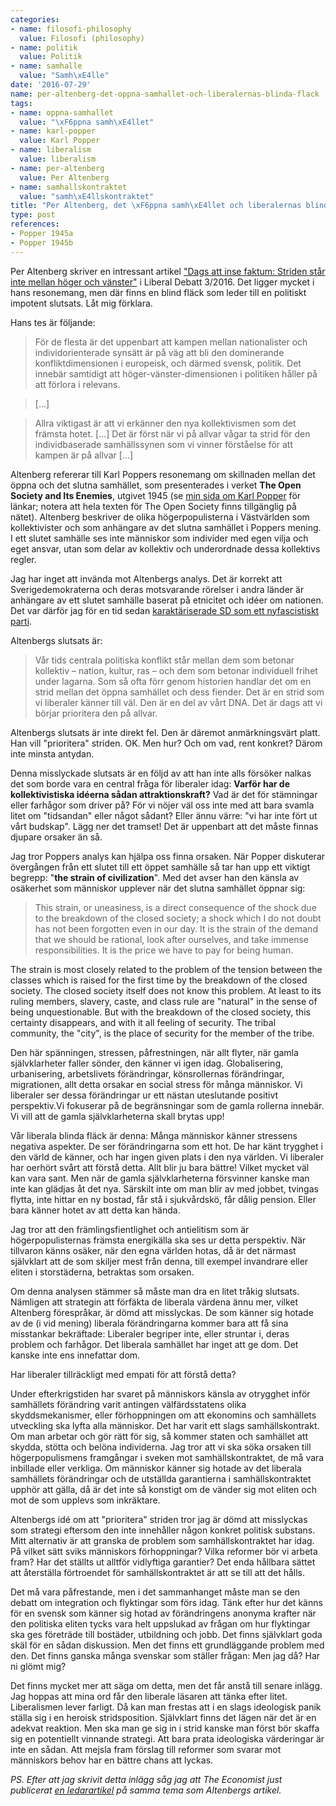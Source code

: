 ```yaml
---
categories:
- name: filosofi-philosophy
  value: Filosofi (philosophy)
- name: politik
  value: Politik
- name: samhalle
  value: "Samh\xE4lle"
date: '2016-07-29'
name: per-altenberg-det-oppna-samhallet-och-liberalernas-blinda-flack
tags:
- name: oppna-samhallet
  value: "\xF6ppna samh\xE4llet"
- name: karl-popper
  value: Karl Popper
- name: liberalism
  value: liberalism
- name: per-altenberg
  value: Per Altenberg
- name: samhallskontraktet
  value: "samh\xE4llskontraktet"
title: "Per Altenberg, det \xF6ppna samh\xE4llet och liberalernas blinda fl\xE4ck"
type: post
references:
- Popper 1945a
- Popper 1945b
---
```

Per Altenberg skriver en intressant artikel ["Dags att inse faktum: Striden står inte mellan höger och vänster"](http://www.liberaldebatt.se/2016/07/dags-att-inse-faktum-striden-star-inte-mellan-hoger-och-vanster/) i Liberal Debatt 3/2016. Det ligger mycket i hans resonemang, men där finns en blind fläck som leder till en politiskt impotent slutsats. Låt mig förklara.

Hans tes är följande:

> För de flesta är det uppenbart att kampen mellan nationalister och individorienterade synsätt är på väg att bli den dominerande konfliktdimensionen i europeisk, och därmed svensk, politik. Det innebär samtidigt att höger-vänster-dimensionen i politiken håller på att förlora i relevans.

> [...]

> Allra viktigast är att vi erkänner den nya kollektivismen som det främsta hotet. [...] Det är först när vi på allvar vågar ta strid för den individbaserade samhällssynen som vi vinner förståelse för att kampen är på allvar [...]

Altenberg refererar till Karl Poppers resonemang om skillnaden mellan det öppna och det slutna samhället, som presenterades i verket **The Open Society and Its Enemies**, utgivet 1945 (se [min sida om Karl Popper](/karl-popper/) för länkar; notera att hela texten för The Open Society finns tillgänglig på nätet). Altenberg beskriver de olika högerpopulisterna i Västvärlden som kollektivister och som anhängare av det slutna samhället i Poppers mening. I ett slutet samhälle ses inte människor som individer med egen vilja och eget ansvar, utan som delar av kollektiv och underordnade dessa kollektivs regler.

Jag har inget att invända mot Altenbergs analys. Det är korrekt att Sverigedemokraterna och deras motsvarande rörelser i andra länder är anhängare av ett slutet samhälle baserat på etnicitet och idéer om nationen. Det var därför jag för en tid sedan [karaktäriserade SD som ett nyfascistiskt parti](/2014/12/12/joda-sverigedemokraterna-ar-nyfascister/).

Altenbergs slutsats är:

> Vår tids centrala politiska konflikt står mellan dem som betonar kollektiv – nation, kultur, ras – och dem som betonar individuell frihet under lagarna. Som så ofta förr genom historien handlar det om en strid mellan det öppna samhället och dess fiender. Det är en strid som vi liberaler känner till väl. Den är en del av vårt DNA. Det är dags att vi börjar prioritera den på allvar.

Altenbergs slutsats är inte direkt fel. Den är däremot anmärkningsvärt platt. Han vill "prioritera" striden. OK. Men hur? Och om vad, rent konkret? Därom inte minsta antydan.

Denna misslyckade slutsats är en följd av att han inte alls försöker nalkas det som borde vara en central fråga för liberaler idag: **Varför har de kollektivistiska idéerna sådan attraktionskraft?** Vad är det för stämningar eller farhågor som driver på? För vi nöjer väl oss inte med att bara svamla litet om "tidsandan" eller något sådant? Eller ännu värre: "vi har inte fört ut vårt budskap". Lägg ner det tramset! Det är uppenbart att det måste finnas djupare orsaker än så.

Jag tror Poppers analys kan hjälpa oss finna orsaken. När Popper diskuterar övergången från ett slutet till ett öppet samhälle så tar han upp ett viktigt begrepp: "**the strain of civilization**". Med det avser han den känsla av osäkerhet som människor upplever när det slutna samhället öppnar sig:

> This strain, or uneasiness, is a direct consequence of the shock due to the breakdown of the closed society; a shock which I do not doubt has not been forgotten even in our day. It is the strain of the demand that we should be rational, look after ourselves, and take immense responsibilities. It is the price we have to pay for being human.

The strain is most closely related to the problem of the tension between the classes which is raised for the first time by the breakdown of the closed society. The closed society itself does not know this problem. At least to its ruling members, slavery, caste, and class rule are "natural" in the sense of being unquestionable. But with the breakdown of the closed society, this certainty disappears, and with it all feeling of security. The tribal community, the "city", is the place of security for the member of the tribe.

Den här spänningen, stressen, påfrestningen, när allt flyter, när gamla självklarheter faller sönder, den känner vi igen idag. Globalisering, urbanisering, arbetslivets förändringar, könsrollernas förändringar, migrationen, allt detta orsakar en social stress för många människor. Vi liberaler ser dessa förändringar ur ett nästan uteslutande positivt perspektiv.Vi fokuserar på de begränsningar som de gamla rollerna innebär. Vi vill att de gamla självklarheterna skall brytas upp! 

Vår liberala blinda fläck är denna: Många människor känner stressens negativa aspekter. De ser förändringarna som ett hot. De har känt trygghet i den värld de känner, och har ingen given plats i den nya världen. Vi liberaler har oerhört svårt att förstå detta. Allt blir ju bara bättre! Vilket mycket väl kan vara sant. Men när de gamla självklarheterna försvinner kanske man inte kan glädjas åt det nya. Särskilt inte om man blir av med jobbet, tvingas flytta, inte hittar en ny bostad, får stå i sjukvårdskö, får dålig pension. Eller bara känner hotet av att detta kan hända.

Jag tror att den främlingsfientlighet och antielitism som är högerpopulisternas främsta energikälla ska ses ur detta perspektiv. När tillvaron känns osäker, när den egna världen hotas, då är det närmast självklart att de som skiljer mest från denna, till exempel invandrare eller eliten i storstäderna, betraktas som orsaken.

Om denna analysen stämmer så måste man dra en litet tråkig slutsats. Nämligen att strategin att förfäkta de liberala värdena ännu mer, vilket Altenberg förespråkar, är dömd att misslyckas. De som känner sig hotade av de (i vid mening) liberala förändringarna kommer bara att få sina misstankar bekräftade: Liberaler begriper inte, eller struntar i, deras problem och farhågor. Det liberala samhället har inget att ge dom. Det kanske inte ens innefattar dom.

Har liberaler tillräckligt med empati för att förstå detta?

Under efterkrigstiden har svaret på människors känsla av otrygghet inför samhällets förändring varit antingen välfärdsstatens olika skyddsmekanismer, eller förhoppningen om att ekonomins och samhällets utveckling ska lyfta alla människor. Det har varit ett slags samhällskontrakt. Om man arbetar och gör rätt för sig, så kommer staten och samhället att skydda, stötta och belöna individerna. Jag tror att vi ska söka orsaken till högerpopulismens framgångar i sveken mot samhällskontraktet, de må vara inbillade eller verkliga. Om människor känner sig hotade av det liberala samhällets förändringar och de utställda garantierna i samhällskontraktet upphör att gälla, då är det inte så konstigt om de vänder sig mot eliten och mot de som upplevs som inkräktare.

Altenbergs idé om att "prioritera" striden tror jag är dömd att misslyckas som strategi eftersom den inte innehåller någon konkret politisk substans. Mitt alternativ är att granska de problem som samhällskontraktet har idag. På vilket sätt sviks människors förhoppningar? Vilka reformer bör vi arbeta fram? Har det ställts ut alltför vidlyftiga garantier? Det enda hållbara sättet att återställa förtroendet för samhällskontraktet är att se till att det hålls.

Det må vara påfrestande, men i det sammanhanget måste man se den debatt om integration och flyktingar som förs idag. Tänk efter hur det känns för en svensk som känner sig hotad av förändringens anonyma krafter när den politiska eliten tycks vara helt uppslukad av frågan om hur flyktingar ska ges företräde till bostäder, utbildning och jobb. Det finns självklart goda skäl för en sådan diskussion. Men det finns ett grundläggande problem med den. Det finns ganska många svenskar som ställer frågan: Men jag då? Har ni glömt mig?

Det finns mycket mer att säga om detta, men det får anstå till senare inlägg. Jag hoppas att mina ord får den liberale läsaren att tänka efter litet. Liberalismen lever farligt. Då kan man frestas att i en slags ideologisk panik ställa sig i en heroisk stridsposition. Självklart finns det lägen när det är en adekvat reaktion. Men ska man ge sig in i strid kanske man först bör skaffa sig en potentiellt vinnande strategi. Att bara prata ideologiska värderingar är inte en sådan. Att mejsla fram förslag till reformer som svarar mot människors behov har en bättre chans att lyckas.

*PS. Efter att jag skrivit detta inlägg såg jag att The Economist just publicerat [en ledarartikel](http://www.economist.com/news/leaders/21702750-farewell-left-versus-right-contest-matters-now-open-against-closed-new) på samma tema som Altenbergs artikel.*

